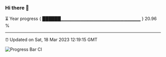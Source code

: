 ### Hi there 👋

⏳ Year progress { ██████▁▁▁▁▁▁▁▁▁▁▁▁▁▁▁▁▁▁▁▁▁▁▁▁ } 20.96 %

---

⏰ Updated on Sat, 18 Mar 2023 12:19:15 GMT

![Progress Bar CI](https://github.com/liununu/liununu/workflows/Progress%20Bar%20CI/badge.svg)
